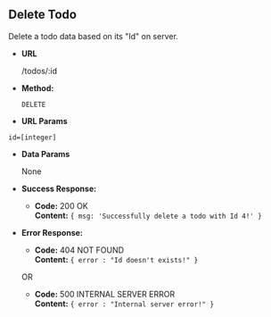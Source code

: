 **Delete Todo**
----
  Delete a todo data based on its "Id" on server.

* **URL**

  /todos/:id

* **Method:**
  
  `DELETE`
  
*  **URL Params**

  `id=[integer]`

* **Data Params**
   
   None

* **Success Response:**

  * **Code:** 200 OK <br />
    **Content:**
    `{ msg: 'Successfully delete a todo with Id 4!' }`
 
* **Error Response:**

  * **Code:** 404 NOT FOUND <br />
    **Content:** `{ error : "Id doesn't exists!" }`

  OR

  * **Code:** 500 INTERNAL SERVER ERROR <br />
    **Content:** `{ error : "Internal server error!" }`